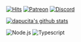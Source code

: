 [![Hits](https://hits.seeyoufarm.com/api/count/incr/badge.svg?url=https%3A%2F%2Fgithub.com%2Fdapucita%2Fhit-counter&count_bg=%2379C83D&title_bg=%23555555&icon=&icon_color=%23E7E7E7&title=hits&edge_flat=true)](https://hits.seeyoufarm.com)
[![Patreon](https://img.shields.io/badge/-Patreon-F96854?style=flat-square&logo=patreon&logoColor=fff)](https://www.patreon.com/dapucita)
[![Discord](https://img.shields.io/badge/-Discord-7289DA?style=flat-square&logo=discord&logoColor=fff)](https://discord.gg/qfg45B2)

[![dapucita's github stats](https://github-readme-stats.vercel.app/api?username=dapucita&show_icons=true&include_all_commits=true&theme=dracula&hide=contribs,prs)](https://github.com/dapucita)

![Node.js](https://img.shields.io/badge/-Node.js-339933?style=for-the-badge&logo=node%2ejs&logoColor=fff)
![Typescript](https://img.shields.io/badge/-Typescript-007acc?style=for-the-badge&logo=typescript&logoColor=fff)
